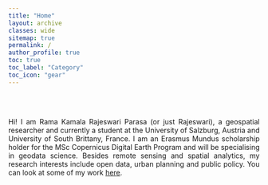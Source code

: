 ```yaml
---
title: "Home"
layout: archive
classes: wide
sitemap: true
permalink: /
author_profile: true
toc: true
toc_label: "Category"
toc_icon: "gear"
---
```


<br>
<br>

<p style = "text-align:justify">
Hi! I am Rama Kamala Rajeswari Parasa (or just Rajeswari), a geospatial researcher and currently a student at the University of Salzburg, Austria and University of South Brittany, France. I am an Erasmus Mundus scholarship holder for the MSc Copernicus Digital Earth Program and will be specialising in geodata science. Besides remote sensing and spatial analytics, my research interests include open data, urban planning and public policy. You can look at some of my work <a href = "/writing/">here</a>.
</p>

